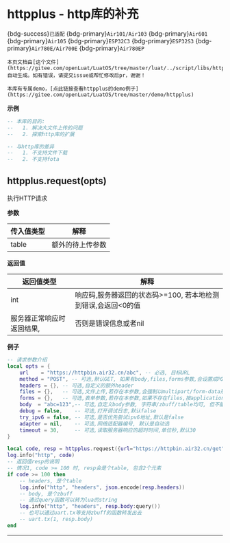 # httpplus - http库的补充

{bdg-success}`已适配` {bdg-primary}`Air101/Air103` {bdg-primary}`Air601` {bdg-primary}`Air105` {bdg-primary}`ESP32C3` {bdg-primary}`ESP32S3` {bdg-primary}`Air780E/Air700E` {bdg-primary}`Air780EP`

```{note}
本页文档由[这个文件](https://gitee.com/openLuat/LuatOS/tree/master/luat/../script/libs/httpplus.lua)自动生成。如有错误，请提交issue或帮忙修改后pr，谢谢！
```

```{tip}
本库有专属demo，[点此链接查看httpplus的demo例子](https://gitee.com/openLuat/LuatOS/tree/master/demo/httpplus)
```

**示例**

```lua
-- 本库的目的:
--   1. 解决大文件上传的问题
--   2. 探索http库的扩展

-- 与http库的差异
--   1. 不支持文件下载
--   2. 不支持fota

```

## httpplus.request(opts)



执行HTTP请求

**参数**

|传入值类型|解释|
|-|-|
|table|额外的待上传参数|

**返回值**

|返回值类型|解释|
|-|-|
|int|响应码,服务器返回的状态码>=100, 若本地检测到错误,会返回<0的值|
|服务器正常响应时返回结果,|否则是错误信息或者nil|

**例子**

```lua
-- 请求参数介绍
local opts = {
    url    = "https://httpbin.air32.cn/abc", -- 必选, 目标URL
    method = "POST", -- 可选,默认GET, 如果有body,files,forms参数,会设置成POST
    headers = {}, -- 可选,自定义的额外header
    files = {},   -- 可选,文件上传,若存在本参数,会强制以multipart/form-data形式上传
    forms = {},   -- 可选,表单参数,若存在本参数,如果不存在files,按application/x-www-form-urlencoded上传
    body  = "abc=123",-- 可选,自定义body参数, 字符串/zbuff/table均可, 但不能与files和forms同时存在
    debug = false,    -- 可选,打开调试日志,默认false
    try_ipv6 = false, -- 可选,是否优先尝试ipv6地址,默认是false
    adapter = nil,    -- 可选,网络适配器编号, 默认是自动选
    timeout = 30,     -- 可选,读取服务器响应的超时时间,单位秒,默认30
}

local code, resp = httpplus.request({url="https://httpbin.air32.cn/get"})
log.info("http", code)
-- 返回值resp的说明
-- 情况1, code >= 100 时, resp会是个table, 包含2个元素
if code >= 100 then
    -- headers, 是个table
    log.info("http", "headers", json.encode(resp.headers))
    -- body, 是个zbuff
    -- 通过query函数可以转为lua的string
    log.info("http", "headers", resp.body:query())
    -- 也可以通过uart.tx等支持zbuff的函数转发出去
    -- uart.tx(1, resp.body)
end

```

---

